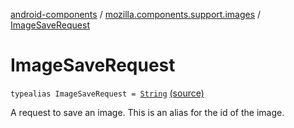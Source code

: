 [android-components](../index.md) / [mozilla.components.support.images](index.md) / [ImageSaveRequest](./-image-save-request.md)

# ImageSaveRequest

`typealias ImageSaveRequest = `[`String`](https://kotlinlang.org/api/latest/jvm/stdlib/kotlin/-string/index.html) [(source)](https://github.com/mozilla-mobile/android-components/blob/master/components/support/images/src/main/java/mozilla/components/support/images/ImageRequest.kt#L12)

A request to save an image. This is an alias for the id of the image.


